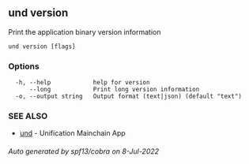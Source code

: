 ## und version

Print the application binary version information

```
und version [flags]
```

### Options

```
  -h, --help            help for version
      --long            Print long version information
  -o, --output string   Output format (text|json) (default "text")
```

### SEE ALSO

* [und](und.md)	 - Unification Mainchain App

###### Auto generated by spf13/cobra on 8-Jul-2022
